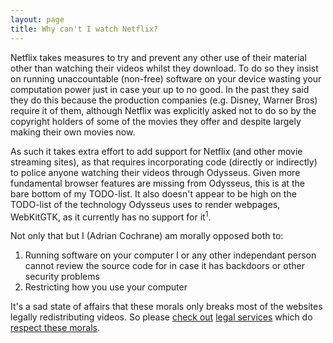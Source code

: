 ```yaml
---
layout: page
title: Why can't I watch Netflix?
---
```


Netflix takes measures to try and prevent any other use of their material other than watching their videos whilst they download. To do so they insist on running unaccountable (non-free) software on your device wasting your computation power just in case your up to no good. In the past they said they do this because the production companies (e.g. Disney, Warner Bros) require it of them, although Netflix was explicitly asked not to do so by the copyright holders of some of the movies they offer and despite largely making their own movies now. 

As such it takes extra effort to add support for Netflix (and other movie streaming sites), as that requires incorporating code (directly or indirectly) to police anyone watching their videos through Odysseus. Given more fundamental browser features are missing from Odysseus, this is at the bare bottom of my TODO-list. It also doesn't appear to be high on the TODO-list of the technology Odysseus uses to render webpages, WebKitGTK, as it currently has no support for it<sup title="So no support in Epiphany/GNOME Web either">1</sup>. 

Not only that but I (Adrian Cochrane) am morally opposed both to:

1. Running software on your computer I or any other independant person cannot review the source code for in case it has backdoors or other security problems
2. Restricting how you use your computer

It's a sad state of affairs that these morals only breaks most of the websites legally redistributing videos. So please [check out](https://vodo.net/) [legal services](https://vimeo.com/ondemand/) which do [respect these morals](https://cloud.blender.org/).
